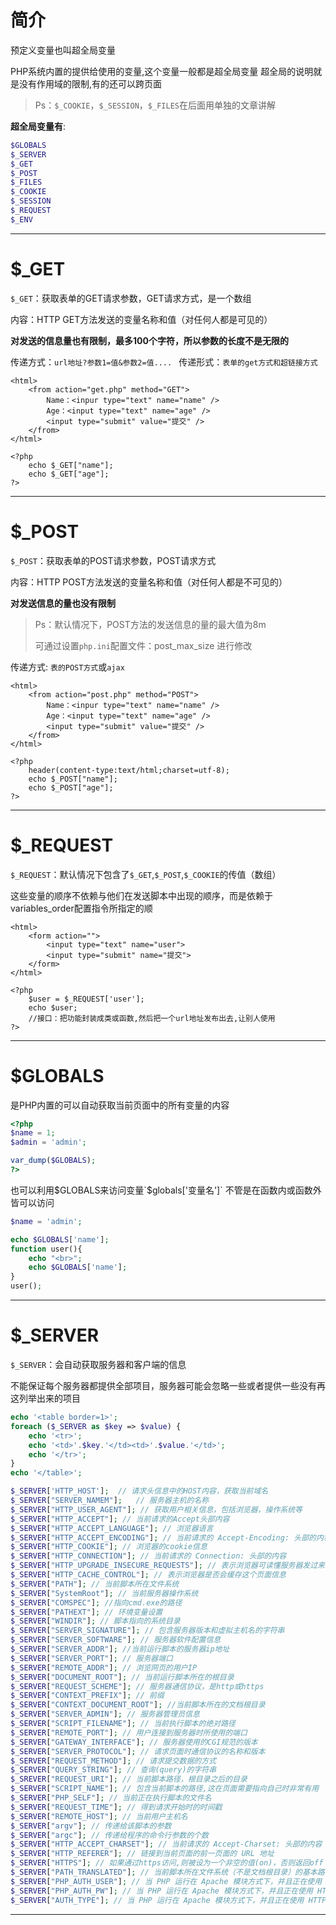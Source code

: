 # 简介

预定义变量也叫超全局变量

PHP系统内置的提供给使用的变量,这个变量一般都是超全局变量 
超全局的说明就是没有作用域的限制,有的还可以跨页面

> Ps：`$_COOKIE`，`$_SESSION`，`$_FILES`在后面用单独的文章讲解



**超全局变量有**:

```php
$GLOBALS
$_SERVER 
$_GET 
$_POST 
$_FILES 
$_COOKIE 
$_SESSION 
$_REQUEST 
$_ENV
```

<!--more-->

---

# $_GET

`$_GET`：获取表单的GET请求参数，GET请求方式，是一个数组

内容：HTTP GET方法发送的变量名称和值（对任何人都是可见的）

**对发送的信息量也有限制，最多100个字符，所以参数的长度不是无限的**

传递方式：`url地址?参数1=值&参数2=值.... `
传递形式：`表单的get方式和超链接方式`

```php+HTML
<html>
    <from action="get.php" method="GET">
        Name：<inpur type="text" name="name" />
        Age：<input type="text" name="age" />
        <input type="submit" value="提交" />
    </from>
</html>

<?php
	echo $_GET["name"];
	echo $_GET["age"];
?>
```

---


# $_POST

`$_POST`：获取表单的POST请求参数，POST请求方式

内容：HTTP POST方法发送的变量名称和值（对任何人都是不可见的）

**对发送信息的量也没有限制**

> Ps：默认情况下，POST方法的发送信息的量的最大值为8m
>
> 可通过设置`php.ini`配置文件：post_max_size 进行修改

传递方式: `表的POST方式`或`ajax`

```php+HTML
<html>
    <from action="post.php" method="POST">
        Name：<inpur type="text" name="name" />
        Age：<input type="text" name="age" />
        <input type="submit" value="提交" />
    </from>
</html>

<?php
	header(content-type:text/html;charset=utf-8);
	echo $_POST["name"];
	echo $_POST["age"];
?>
```

---

# $_REQUEST

`$_REQUEST`：默认情况下包含了`$_GET`,`$_POST`,`$_COOKIE`的传值（数组）

这些变量的顺序不依赖与他们在发送脚本中出现的顺序，而是依赖于variables_order配置指令所指定的顺

```php+HTML
<html>
	<form action="">
		<input type="text" name="user">
        <input type="submit" name="提交">
	</form>
</html>

<?php
    $user = $_REQUEST['user'];
    echo $user;
    //接口：把功能封装成类或函数,然后把一个url地址发布出去,让别人使用
?>
```

---

# $GLOBALS

是PHP内置的可以自动获取当前页面中的所有变量的内容

```php
<?php
$name = 1;
$admin = 'admin';

var_dump($GLOBALS);
?>
```

也可以利用$GLOBALS来访问变量`$globals['变量名']` 
不管是在函数内或函数外皆可以访问

```php
$name = 'admin';

echo $GLOBALS['name'];
function user(){
    echo "<br>";
    echo $GLOBALS['name'];
}
user();
```

---

# $_SERVER

`$_SERVER`：会自动获取服务器和客户端的信息

不能保证每个服务器都提供全部项目，服务器可能会忽略一些或者提供一些没有再这列举出来的项目

```php
echo '<table border=1>';
foreach ($_SERVER as $key => $value) {
    echo '<tr>';
    echo '<td>'.$key.'</td><td>'.$value.'</td>';
    echo '</tr>';
}
echo '</table>';
```



```php
$_SERVER['HTTP_HOST'];	// 请求头信息中的HOST内容，获取当前域名
$_SERVER["SERVER_NAMEM"];	// 服务器主机的名称
$_SERVER["HTTP_USER_AGENT"]; // 获取用户相关信息，包括浏览器，操作系统等
$_SERVER["HTTP_ACCEPT"]; // 当前请求的Accept头部内容
$_SERVER["HTTP_ACCEPT_LANGUAGE"]; // 浏览器语言
$_SERVER["HTTP_ACCEPT_ENCODING"]; // 当前请求的 Accept-Encoding: 头部的内容
$_SERVER["HTTP_COOKIE"]; // 浏览器的cookie信息
$_SERVER["HTTP_CONNECTION"]; // 当前请求的 Connection: 头部的内容
$_SERVER["HTTP_UPGRADE_INSECURE_REQUESTS"]; // 表示浏览器可读懂服务器发过来的请求
$_SERVER["HTTP_CACHE_CONTROL"]; // 表示浏览器是否会缓存这个页面信息
$_SERVER["PATH"]; // 当前脚本所在文件系统
$_SERVER["SystemRoot"]; // 当前服务器操作系统
$_SERVER["COMSPEC"]; //指向cmd.exe的路径
$_SERVER["PATHEXT"]; // 环境变量设置
$_SERVER["WINDIR"]; // 脚本指向的系统目录
$_SERVER["SERVER_SIGNATURE"]; // 包含服务器版本和虚拟主机名的字符串
$_SERVER["SERVER_SOFTWARE"]; // 服务器软件配置信息
$_SERVER["SERVER_ADDR"]; //当前运行脚本的服务器ip地址
$_SERVER["SERVER_PORT"]; // 服务器端口
$_SERVER["REMOTE_ADDR"]; // 浏览网页的用户IP
$_SERVER["DOCUMENT_ROOT"]; // 当前运行脚本所在的根目录
$_SERVER["REQUEST_SCHEME"]; // 服务器通信协议，是http或https
$_SERVER["CONTEXT_PREFIX"]; // 前缀
$_SERVER["CONTEXT_DOCUMENT_ROOT"]; //当前脚本所在的文档根目录
$_SERVER["SERVER_ADMIN"]; // 服务器管理员信息
$_SERVER["SCRIPT_FILENAME"]; // 当前执行脚本的绝对路径
$_SERVER["REMOTE_PORT"]; // 用户连接到服务器时所使用的端口
$_SERVER["GATEWAY_INTERFACE"]; // 服务器使用的CGI规范的版本
$_SERVER["SERVER_PROTOCOL"]; // 请求页面时通信协议的名称和版本
$_SERVER["REQUEST_METHOD"]; // 请求提交数据的方式
$_SERVER["QUERY_STRING"]; // 查询(query)的字符串
$_SREVER["REQUEST_URI"]; // 当前脚本路径，根目录之后的目录
$_SERVER["SCRIPT_NAME"]; // 包含当前脚本的路径,这在页面需要指向自己时非常有用
$_SERVER["PHP_SELF"]; // 当前正在执行脚本的文件名
$_SERVER["REQUEST_TIME"]; // 得到请求开始时的时间戳
$_SERVER["REMOTE_HOST"]; // 当前用户主机名
$_SERVER["argv"]; // 传递给该脚本的参数
$_SERVER["argc"]; // 传递给程序的命令行参数的个数
$_SERVER["HTTP_ACCEPT_CHARSET"]; // 当前请求的 Accept-Charset: 头部的内容
$_SERVER["HTTP_REFERER"]; // 链接到当前页面的前一页面的 URL 地址
$_SERVER["HTTPS"]; // 如果通过https访问,则被设为一个非空的值(on)，否则返回off 
$_SERVER["PATH_TRANSLATED"]; // 当前脚本所在文件系统（不是文档根目录）的基本路径
$_SERVER["PHP_AUTH_USER"]; // 当 PHP 运行在 Apache 模块方式下，并且正在使用 HTTP 认证功能，这个变量便是用户输入的用户名
$_SERVER["PHP_AUTH_PW"]; // 当 PHP 运行在 Apache 模块方式下，并且正在使用 HTTP 认证功能，这个变量便是用户输入的密码
$_SERVER["AUTH_TYPE"]; // 当 PHP 运行在 Apache 模块方式下，并且正在使用 HTTP 认证功能，这个变量便是认证的类型
```

---

